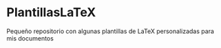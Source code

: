 # PlantillasLaTeX
Pequeño repositorio con algunas plantillas de LaTeX personalizadas para mis documentos
